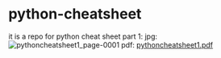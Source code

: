 # python-cheatsheet
it is a repo for python cheat sheet
part 1:
jpg:
![pythoncheatsheet1_page-0001](https://github.com/Mahdi-Moshfegh/python-cheatsheet/assets/150899691/b8f3157a-ee51-46e4-aa11-451a58e0f2d1)
pdf:
[pythoncheatsheet1.pdf](https://github.com/Mahdi-Moshfegh/python-cheatsheet/files/13380017/pythoncheatsheet1.pdf)
